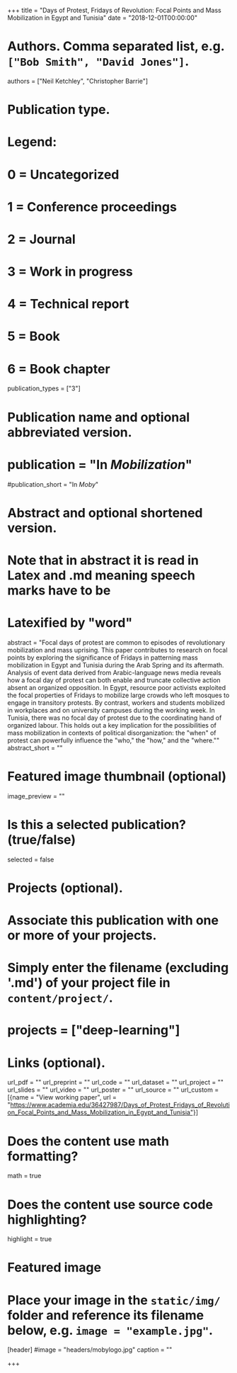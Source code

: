 +++
title = "Days of Protest, Fridays of Revolution: Focal Points and Mass Mobilization in Egypt and Tunisia"
date = "2018-12-01T00:00:00"

# Authors. Comma separated list, e.g. `["Bob Smith", "David Jones"]`.
authors = ["Neil Ketchley", "Christopher Barrie"]

# Publication type.
# Legend:
# 0 = Uncategorized
# 1 = Conference proceedings
# 2 = Journal
# 3 = Work in progress
# 4 = Technical report
# 5 = Book
# 6 = Book chapter
publication_types = ["3"]

# Publication name and optional abbreviated version.
# publication = "In *Mobilization*"
#publication_short = "In *Moby*"

# Abstract and optional shortened version.
# Note that in abstract it is read in Latex and .md meaning speech marks have to be
# Latexified by \"word\"
abstract = "Focal days of protest are common to episodes of revolutionary mobilization and mass uprising. This paper contributes to research on focal points by exploring the significance of Fridays in patterning mass mobilization in Egypt and Tunisia during the Arab Spring and its aftermath. Analysis of event data derived from Arabic-language news media reveals how a focal day of protest can both enable and truncate collective action absent an organized opposition. In Egypt, resource poor activists exploited the focal properties of Fridays to mobilize large crowds who left mosques to engage in transitory protests. By contrast, workers and students mobilized in workplaces and on university campuses during the working week. In Tunisia, there was no focal day of protest due to the coordinating hand of organized labour. This holds out a key implication for the possibilities of mass mobilization in contexts of political disorganization: the \"when\" of protest can powerfully influence the \"who,\" the \"how,\" and the \"where.\""
abstract_short = ""

# Featured image thumbnail (optional)
image_preview = ""

# Is this a selected publication? (true/false)
selected = false

# Projects (optional).
#   Associate this publication with one or more of your projects.
#   Simply enter the filename (excluding '.md') of your project file in `content/project/`.
# projects = ["deep-learning"]

# Links (optional).
url_pdf = ""
url_preprint = ""
url_code = ""
url_dataset = ""
url_project = ""
url_slides = ""
url_video = ""
url_poster = ""
url_source = ""
url_custom = [{name = "View working paper", url = "https://www.academia.edu/36427987/Days_of_Protest_Fridays_of_Revolution_Focal_Points_and_Mass_Mobilization_in_Egypt_and_Tunisia"}]

# Does the content use math formatting?
math = true

# Does the content use source code highlighting?
highlight = true

# Featured image
# Place your image in the `static/img/` folder and reference its filename below, e.g. `image = "example.jpg"`.
[header]
#image = "headers/mobylogo.jpg"
caption = ""

+++